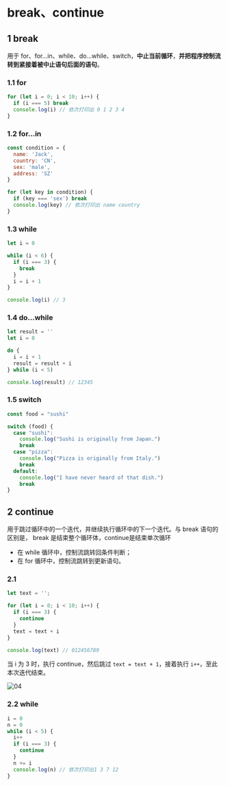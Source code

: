 # break、continue

## 1 break

用于 for、for...in、while、do...while、switch，**中止当前循环**，**并把程序控制流转到紧接着被中止语句后面的语句**。

### 1.1 for

```js
for (let i = 0; i < 10; i++) {
  if (i === 5) break
  console.log(i) // 依次打印出 0 1 2 3 4
}
```

### 1.2 for...in

```js
const condition = {
  name: 'Jack',
  country: 'CN',
  sex: 'male',
  address: 'SZ'
}

for (let key in condition) {
  if (key === 'sex') break
  console.log(key) // 依次打印出 name country
}
```

### 1.3 while

```js
let i = 0

while (i < 6) {
  if (i === 3) {
    break
  }
  i = i + 1
}

console.log(i) // 3
```

### 1.4 do...while

```js
let result = ''
let i = 0

do {
  i = i + 1
  result = result + i
} while (i < 5)

console.log(result) // 12345
```
### 1.5 switch

```js
const food = "sushi"

switch (food) {
  case "sushi":
    console.log("Sushi is originally from Japan.")
    break
  case "pizza":
    console.log("Pizza is originally from Italy.")
    break
  default:
    console.log("I have never heard of that dish.")
    break
}
```

## 2 continue

用于跳过循环中的一个迭代，并继续执行循环中的下一个迭代。与 break 语句的区别是， break 是结束整个循环体，continue是结束单次循环

- 在 while 循环中，控制流跳转回条件判断；
- 在 for 循环中，控制流跳转到更新语句。

### 2.1

```js
let text = '';

for (let i = 0; i < 10; i++) {
  if (i === 3) {
    continue
  }
  text = text + i
}

console.log(text) // 012456789
```

当 i 为 3 时，执行 continue，然后跳过 `text = text + 1`，接着执行 `i++`，至此本次迭代结束。

![04](https://image.newarea.site/20230730/04.png)

### 2.2 while

```js
i = 0
n = 0
while (i < 5) {
  i++
  if (i === 3) {
    continue
  }
  n += i
  console.log(n) // 依次打印出1 3 7 12
}
```
